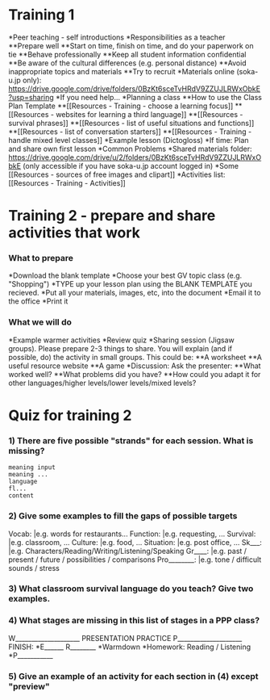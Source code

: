 # Training 1
*Peer teaching - self introductions
*Responsibilities as a teacher
**Prepare well
**Start on time, finish on time, and do your paperwork on tie
**Behave professionally
**Keep all student information confidential
**Be aware of the cultural differences (e.g. personal distance)
**Avoid inappropriate topics and materials
**Try to recruit 
*Materials online (soka-u.jp only): https://drive.google.com/drive/folders/0BzKt6sceTvHRdV9ZZUJLRWxObkE?usp=sharing
*If you need help...
*Planning a class
**How to use the Class Plan Template
**[[Resources - Training - choose a learning focus]]
**[[Resources - websites for learning a third language]]
**[[Resources - survival phrases]]
**[[Resources - list of useful situations and functions]]
**[[Resources - list of conversation starters]]
**[[Resources - Training - handle mixed level classes]]
*Example lesson (Dictogloss)
*If time: Plan and share own first lesson
*Common Problems 
*Shared materials folder: https://drive.google.com/drive/u/2/folders/0BzKt6sceTvHRdV9ZZUJLRWxObkE (only accessible if you have soka-u.jp account logged in)
*Some [[Resources - sources of free images and clipart]]
*Activities list: [[Resources - Training - Activities]]

# Training 2 - prepare and share activities that work
### What to prepare
*Download the blank template
*Choose your best GV topic class (e.g. "Shopping")
*TYPE up your lesson plan using the BLANK TEMPLATE you recieved. 
*Put all your materials, images, etc, into the document
*Email it to the office
*Print it

### What we will do
*Example warmer activities
*Review quiz
*Sharing session (Jigsaw groups). Please prepare 2-3 things to share. You will explain (and if possible, do) the activity in small groups. This could be:
**A worksheet
**A useful resource website
**A game
*Discussion: Ask the presenter:
**What worked well?
**What problems did you have?
**How could you adapt it for other languages/higher levels/lower levels/mixed levels?


# Quiz for training 2
### 1) There are five possible "strands" for each session. What is missing?
	meaning input
	meaning ...
	language
	fl...
	content

### 2) Give some examples to fill the gaps of possible targets
Vocab:        		|e.g. words for restaurants...
Function:     		|e.g. requesting, ...
Survival:     		|e.g. classroom, ...
Culture:      		|e.g. food, ...
Situation: 			|e.g. post office, ...
Sk___:				|e.g. Characters/Reading/Writing/Listening/Speaking
Gr____: 			|e.g. past / present / future / possibilities / comparisons
Pro________: 		|e.g. tone / difficult sounds / stress

### 3) What classroom survival language do you teach? Give two examples.

### 4) What stages are missing in this list of stages in a PPP class?
W____________________
PRESENTATION
PRACTICE
P____________________
FINISH:
*E______ R________
*Warmdown
*Homework: Reading / Listening
*P___________

### 5) Give an example of an activity for each section in (4) except "preview"
 